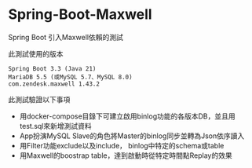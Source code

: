 # Spring-Boot-Maxwell

Spring Boot 引入Maxwell依賴的測試

此測試使用的版本
```
Spring Boot 3.3 (Java 21)
MariaDB 5.5 (或MySQL 5.7、MySQL 8.0)
com.zendesk.maxwell 1.43.2
```

此測試驗證以下事項
- 用docker-compose目錄下可建立啟用binlog功能的各版本DB，並且用test.sql來新增測試資料
- App扮演MySQL Slave的角色將Master的binlog同步並轉為Json依序讀入
- 用Filter功能exclude以及include， binlog中特定的schema或table
- 用Maxwell的boostrap table，達到啟動時從特定時間點Replay的效果
